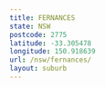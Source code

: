 ```yaml
---
title: FERNANCES
state: NSW
postcode: 2775
latitude: -33.305478
longitude: 150.918639
url: /nsw/fernances/
layout: suburb
---
```

